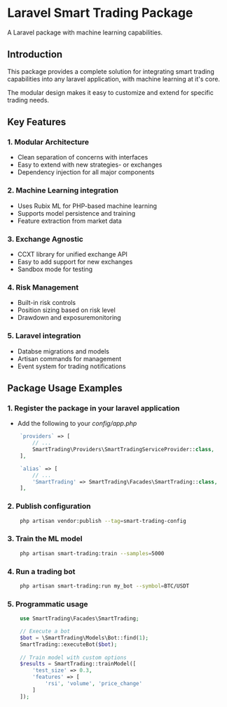 # Laravel Smart Trading Package

A Laravel package with machine learning capabilities.

## Introduction

This package provides a complete solution for integrating smart trading capabilities into any laravel application, with machine learning at it's core.

The modular design makes it easy to customize and extend for specific trading needs.

## Key Features

### 1. Modular Architecture

- Clean separation of concerns with interfaces
- Easy to extend with new strategies- or exchanges
- Dependency injection for all major components

### 2. Machine Learning integration

- Uses Rubix ML for PHP-based machine learning
- Supports model persistence and training
- Feature extraction from market data

### 3. Exchange Agnostic

- CCXT library for unified exchange API
- Easy to add support for new exchanges
- Sandbox mode for testing

### 4. Risk Management

- Built-in risk controls
- Position sizing based on risk level
- Drawdown and exposuremonitoring

### 5. Laravel integration

- Databse migrations and models
- Artisan commands for management
- Event system for trading notifications

## Package Usage Examples

### 1. Register the package in your laravel application

- Add the following to your *config/app.php*
```php
    `providers` => [
        // ...
        SmartTrading\Providers\SmartTradingServiceProvider::class,
    ],

    `alias` => [
        // ...
        'SmartTrading' => SmartTrading\Facades\SmartTrading::class,
    ],
```

### 2. Publish configuration

```bash
    php artisan vendor:publish --tag=smart-trading-config
```

### 3. Train the ML model

```bash
    php artisan smart-trading:train --samples=5000
```

### 4. Run a trading bot

```bash 
    php artisan smart-trading:run my_bot --symbol=BTC/USDT
```

### 5. Programmatic usage

```php
    use SmartTrading\Facades\SmartTrading;

    // Execute a bot
    $bot = \SmartTrading\Models\Bot::find(1);
    SmartTrading::executeBot($bot);
    
    // Train model with custom options
    $results = SmartTrading::trainModel([
        'test_size' => 0.3,
        'features' => [
            'rsi', 'volume', 'price_change'
        ]
    ]);
```
